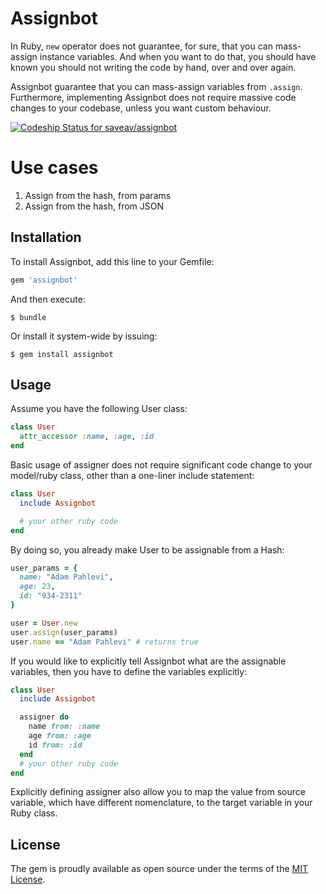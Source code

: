 # Assignbot

In Ruby, `new` operator does not guarantee, for sure, that you can mass-assign instance variables.
And when you want to do that, you should have known you should not writing the code by hand, over and over again.

Assignbot guarantee that you can mass-assign variables from `.assign`. Furthermore, 
implementing Assignbot does not require massive code changes to your codebase,
unless you want custom behaviour.

[ ![Codeship Status for saveav/assignbot](https://codeship.com/projects/78f58640-581d-0133-7dbd-1ebb29223a5a/status?branch=master)](https://codeship.com/projects/109613)

# Use cases

1. Assign from the hash, from params
2. Assign from the hash, from JSON

## Installation

To install Assignbot, add this line to your Gemfile:

```ruby
gem 'assignbot'
```

And then execute:

    $ bundle

Or install it system-wide by issuing:

    $ gem install assignbot

## Usage

Assume you have the following User class:

```ruby
class User
  attr_accessor :name, :age, :id
end
```

Basic usage of assigner does not require significant code change to your model/ruby class, other than a one-liner include statement:

```ruby
class User
  include Assignbot

  # your other ruby code
end
```

By doing so, you already make User to be assignable from a Hash:

```ruby
user_params = {
  name: "Adam Pahlevi",
  age: 23,
  id: "934-2311"
}

user = User.new
user.assign(user_params)
user.name == "Adam Pahlevi" # returns true
```

If you would like to explicitly tell Assignbot what are the assignable variables, then you have to define the variables explicitly:

```ruby
class User
  include Assignbot

  assigner do
    name from: :name
    age from: :age
    id from: :id
  end
  # your other ruby code
end
```

Explicitly defining assigner also allow you to map the value from source variable, which have different nomenclature, to the target variable in your Ruby class.

## License

The gem is proudly available as open source under the terms of the [MIT License](http://opensource.org/licenses/MIT).

